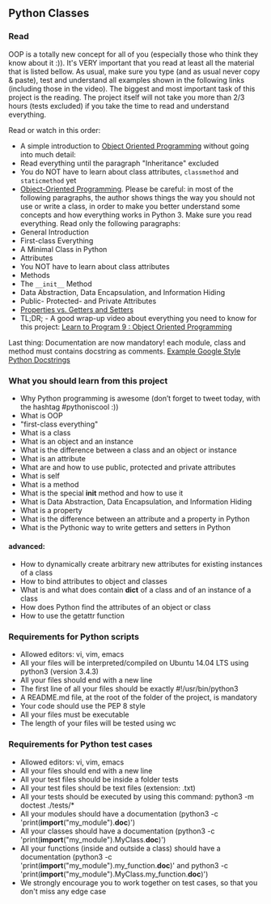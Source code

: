 ## Python Classes

### Read

OOP is a totally new concept for all of you (especially those who think they know about it :)). It's VERY important that you read at least all the material that is listed bellow. As usual, make sure you type (and as usual never copy & paste), test and understand all examples shown in the following links (including those in the video). The biggest and most important task of this project is the reading. The project itself will not take you more than 2/3 hours (tests excluded) if you take the time to read and understand everything. 

Read or watch in this order:
* A simple introduction to [Object Oriented Programming](https://python.swaroopch.com/oop.html) without going into much detail:
 * Read everything until the paragraph "Inheritance" excluded
 * You do NOT have to learn about class attributes, ```classmethod``` and ```staticmethod``` yet
* [Object-Oriented Programming](http://www.python-course.eu/python3_object_oriented_programming.php). Please be careful: in most of the following paragraphs, the author shows things the way you should not use or write a class, in order to make you better understand some concepts and how everything works in Python 3. Make sure you read everything. Read only the following paragraphs:
 * General Introduction
 * First-class Everything
 * A Minimal Class in Python
 * Attributes
 * You NOT have to learn about class attributes
 * Methods
 * The ```__init__``` Method
 * Data Abstraction, Data Encapsulation, and Information Hiding
 * Public- Protected- and Private Attributes
* [Properties vs. Getters and Setters](http://www.python-course.eu/python3_properties.php)
* TL;DR; - A good wrap-up video about everything you need to know for this project: [Learn to Program 9 : Object Oriented Programming](https://www.youtube.com/watch?v=1AGyBuVCTeE&)

Last thing: Documentation are now mandatory! each module, class and method must contains docstring as comments. [Example Google Style Python Docstrings](http://sphinxcontrib-napoleon.readthedocs.io/en/latest/example_google.html)

### What you should learn from this project

- Why Python programming is awesome (don’t forget to tweet today, with the hashtag #pythoniscool :))
- What is OOP
- "first-class everything"
- What is a class
- What is an object and an instance
- What is the difference between a class and an object or instance
- What is an attribute
- What are and how to use public, protected and private attributes
- What is self
- What is a method
- What is the special __init__ method and how to use it
- What is Data Abstraction, Data Encapsulation, and Information Hiding
- What is a property
- What is the difference between an attribute and a property in Python
- What is the Pythonic way to write getters and setters in Python

#### advanced:

- How to dynamically create arbitrary new attributes for existing instances of a class
- How to bind attributes to object and classes
- What is and what does contain __dict__ of a class and of an instance of a class
- How does Python find the attributes of an object or class
- How to use the getattr function

### Requirements for Python scripts

- Allowed editors: vi, vim, emacs
- All your files will be interpreted/compiled on Ubuntu 14.04 LTS using python3 (version 3.4.3)
- All your files should end with a new line
- The first line of all your files should be exactly #!/usr/bin/python3
- A README.md file, at the root of the folder of the project, is mandatory
- Your code should use the PEP 8 style
- All your files must be executable
- The length of your files will be tested using wc

### Requirements for Python test cases

- Allowed editors: vi, vim, emacs
- All your files should end with a new line
- All your test files should be inside a folder tests
- All your test files should be text files (extension: .txt)
- All your tests should be executed by using this command: python3 -m doctest ./tests/*
- All your modules should have a documentation (python3 -c 'print(__import__("my_module").__doc__)')
- All your classes should have a documentation (python3 -c 'print(__import__("my_module").MyClass.__doc__)')
- All your functions (inside and outside a class) should have a documentation (python3 -c 'print(__import__("my_module").my_function.__doc__)' and python3 -c 'print(__import__("my_module").MyClass.my_function.__doc__)')
- We strongly encourage you to work together on test cases, so that you don't miss any edge case
